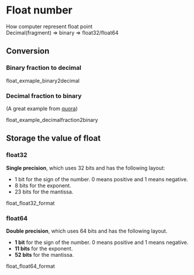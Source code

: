 # Float number

How computer represent float point  
Decimal(fragment) => binary => float32/float64

## Conversion

### Binary fraction to decimal

float_exmaple_binary2decimal

### Decimal fraction to binary

(A great example from [quora](https://www.quora.com/How-do-I-convert-the-decimal-fraction-to-binary-with-a-maximum-of-6-places-to-the-right-of-the-radix-point-example-33-90625))

float_example_decimalfraction2binary

## Storage the value of float

### float32

**Single precision**, which uses 32 bits and has the following layout:
- 1 bit for the sign of the number. 0 means positive and 1 means negative.
- 8 bits for the exponent.
- 23 bits for the mantissa.

float_float32_format

### float64

**Double precision**, which uses 64 bits and has the following layout.
- **1 bit** for the sign of the number. 0 means positive and 1 means negative.
- **11 bits** for the exponent.
- **52 bits** for the mantissa.

float_float64_format
